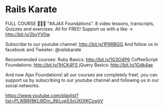 # Rails Karate

FULL COURSE 🎉🎉🎉 "‪#‎AJAX‬ Foundations". 8 video lessons, transcripts, Quizzes and exercises. All for FREE!
Support us with a like -> http://bit.ly/2byYV0w

Subscribe to our youtube channel: http://bit.ly/1P9RBGG
And follow us in facebook and Tweeter: @railskarate

Recommended courses:
Ruby Basics: http://bit.ly/1G3O4P6
CoffeeScript Foundations: http://bit.ly/1HCK4FS
jQuery Basics: http://bit.ly/1Gdk4ae

And now Ajax Foundations! all our courses are completely free!, you can support us by subscribing to our youtube channel and following us in our social networks.

https://www.youtube.com/playlist?list=PLWB6f8KLl9Dm_iNtLop53xUXGfKCzwjjV